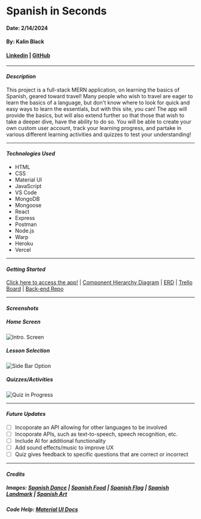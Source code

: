 # Spanish in Seconds
#### Date: 2/14/2024
#### By: Kalin Black 
#### [Linkedin](https://www.linkedin.com/in/kalin-black/) | [GitHub](https://github.com/kfblack)
***
#### **_Description_**
This project is a full-stack MERN application, on learning the basics of Spanish, geared toward travel! Many people who wish to travel are eager to learn the basics of a language, but don't know where to look for quick and easy ways to learn the essentials, but with this site, you can! The app will provide the basics, but will also extend further so that those that wish to take a deeper dive, have the ability to do so. You will be able to create your own custom user account, track your learning progress, and partake in various different learning activities and quizzes to test your understanding!
***
#### **_Technologies Used_**
- HTML
- CSS
- Material UI
- JavaScript
- VS Code
- MongoDB
- Mongoose
- React
- Express
- Postman
- Node.js
- Warp
- Heroku
- Vercel
***
#### **_Getting Started_**
[Click here to access the app!](https://spanish-in-seconds.vercel.app/) | [Component Hierarchy Diagram](https://lucid.app/lucidchart/d5c33ab7-d2df-47da-8cee-36acf4a15f88/edit?viewport_loc=-300%2C-210%2C1423%2C1436%2C0_0&invitationId=inv_8abdf021-273b-4b4f-b55f-5b82b148254e) | [ERD](https://drive.google.com/file/d/1H4iZnxtQfw8XdYAq7HZmiRyAGffmSRJF/view?usp=sharing) | [Trello Board](https://trello.com/invite/b/f87QIY6G/ATTIbce6e6717401ad92bf774281d143113dAE93D148/spanish-in-seconds) | [Back-end Repo](https://github.com/kfblack/spanish-in-seconds-backend)
***
#### **_Screenshots_**

##### Home Screen 
![Intro. Screen](https://i.postimg.cc/BQs7PyRy/Screenshot-2024-02-14-at-10-24-16-AM.png)

##### Lesson Selection
![Side Bar Option](https://i.postimg.cc/m2bVg9HW/Screenshot-2024-02-14-at-10-25-14-AM.png)

##### Quizzes/Activities
![Quiz in Progress](https://i.postimg.cc/8zXZ3CsQ/Screenshot-2024-02-14-at-10-25-01-AM.png)


***
#### **_Future Updates_**
- [ ] Incoporate an API allowing for other languages to be involved
- [ ] Incoporate APIs, such as text-to-speech, speech recognition, etc.
- [ ] Include AI for additional functionality
- [ ] Add sound effects/music to improve UX
- [ ] Quiz gives feedback to specific questions that are correct or incorrect

***
#### **_Credits_**

##### Images: [Spanish Dance](https://www.utrgv.edu/claa/divisions-and-disciplines/dance/flamenco/index.htm) | [Spanish Food](https://housinganywhere.com/Spain/traditional-unique-food-in-spain) | [Spanish Flag](https://en.wikipedia.org/wiki/Flag_of_Spain) | [Spanish Landmark](https://meetmeindepartures.com/landmarks-in-spain-spanish-bucket-list/) | [Spanish Art](https://www.singulart.com/en/blog/2023/09/28/famous-spanish-artists/)
##### Code Help: [Material UI Docs](https://mui.com/material-ui/getting-started/)
